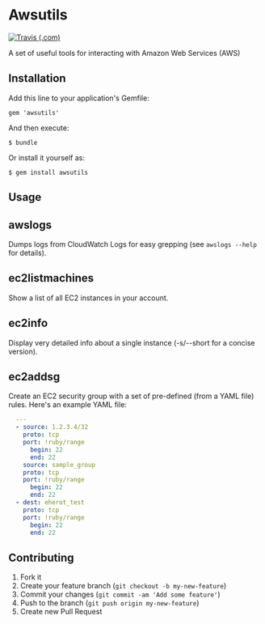# Awsutils
[![Travis (.com)](https://img.shields.io/travis/com/evertrue/awsutils.svg)](https://travis-ci.com/evertrue/awsutils)

A set of useful tools for interacting with Amazon Web Services (AWS)

## Installation

Add this line to your application's Gemfile:

    gem 'awsutils'

And then execute:

    $ bundle

Or install it yourself as:

    $ gem install awsutils

## Usage

awslogs
-------
Dumps logs from CloudWatch Logs for easy grepping (see `awslogs --help` for details).

ec2listmachines
---------------
Show a list of all EC2 instances in your account.

ec2info
-------
Display very detailed info about a single instance (-s/--short for a concise version).

ec2addsg
--------
Create an EC2 security group with a set of pre-defined (from a YAML file) rules.  Here's an example YAML file:

```YAML
  ---
  - source: 1.2.3.4/32
    proto: tcp
    port: !ruby/range
      begin: 22
      end: 22
    source: sample_group
    proto: tcp
    port: !ruby/range
      begin: 22
      end: 22
  - dest: eherot_test
    proto: tcp
    port: !ruby/range
      begin: 22
      end: 22
```

## Contributing

1. Fork it
2. Create your feature branch (`git checkout -b my-new-feature`)
3. Commit your changes (`git commit -am 'Add some feature'`)
4. Push to the branch (`git push origin my-new-feature`)
5. Create new Pull Request
